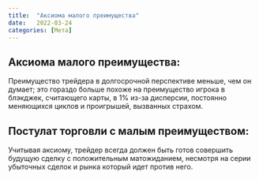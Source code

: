 ```yaml
---
title:  "Аксиома малого преимущества"
date:   2022-03-24
categories: [Мета]
---
```


## Аксиома малого преимущества:

Преимущество трейдера в долгосрочной перспективе меньше, чем он думает; это гораздо больше похоже на преимущество игрока в блэкджек, считающего карты, в 1% из-за дисперсии, постоянно меняющихся циклов и проигрышей, вызванных страхом.

## Постулат торговли с малым преимуществом:

Учитывая аксиому, трейдер всегда должен быть готов совершить будущую сделку с положительным матожиданием, несмотря на серии убыточных сделок и рынка который идет против него.
